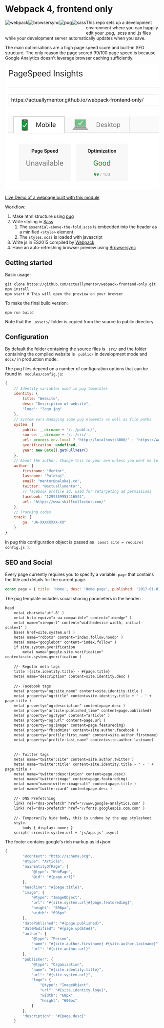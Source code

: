# Webpack 4, frontend only

<img height="50px" style="float: left;" alt="webpack" src="http://i.imgur.com/xz36f45.png" /> <img height="50px" style="float: left;" alt="browsersync" src="http://i.imgur.com/L5peje9.png" /> <img height="50px" style="float: left;" alt="pug" src="http://i.imgur.com/x4sHEg4.png" /> <img height="50px" style="float: left;" alt="sass" src="http://i.imgur.com/O9ikKdz.png" />

This repo sets up a development environment where you can happily edit your .pug, .scss and .js files while your development server automatically updates when you save.

The main optimisations are a high page speed score and built-in SEO structure. The only reason the page scored 99/100 page speed is because Google Analytics doesn't leverage browser caching sufficiently.

![Page speed]( ./src/assets/page-speed.png )

[Live Demo of a webpage built with this module]( https://actuallymentor.github.io/webpack-frontend-only/ )

Workflow:

1. Make html structure using [ pug ]( https://github.com/pugjs )
2. Write styling in [ Sass ]( https://github.com/sass/sass )
    1. The `essential-above-the-fold.scss` is embedded into the header as a minified `<style>` element
    1. The `styles.scss` is loaded with javascript
3. Write js in ES2015 compiled by [ Webpack ]( https://github.com/webpack )
4. Have an auto-refreshing browser preview using [ Browsersync ]( https://github.com/BrowserSync/browser-sync )

## Getting started

Basic usage:

```shell
git clone https://github.com/actuallymentor/webpack-frontend-only.git
npm install
npm start # This will open the preview on your browser
```

To make the final build version:

```shell
npm run build
```

Note that the ``` assets/``` folder is copied from the source to public directory.

## Configuration

By default the folder containing the source files is ``` src/``` and the folder containing the compiled website is ``` public/``` in development mode and ```docs/``` in production mode.

The pug files depend on a number of configuration options that can be found in ``` modules/config.js```:

```js
{
    // Identity variables used in pug templates
    identity: {
        title: "Website",
        desc: "Description of website",
        "logo": "logo.jpg"
    },
    // System vars managing some pug elements as well as file paths
    system: {
        public: __dirname + '/../public/',
        source: __dirname + '/../src/',
        url: process.env.local ? 'http://localhost:3000/' : 'https://www.liveurl.com',
        gverification: undefined,
        year: new Date().getFullYear()
    },
    // About the author. Change this to your own unless you went me to get credit for your page of course... <3
    author: {
        firstname: "Mentor",
        lastname: "Palokaj",
        email: "mentor@palokaj.co",
        twitter: "@actuallymentor",
        // facebook profile id, used for retargeting ad permissions
        facebook: "1299359953416544",
        url: "https://www.skillcollector.com/"
    },
    // Tracking codes
    track: {
        ga: "UA-XXXXXXXX-XX"
    }
}
```

In pug this configuration object is passed as ``` const site = require( config.js )```.

## SEO and Social

Every page currently requires you to specify a variable: ```page``` that contains the title and details for the current page. 

```js
const page = { title: 'Home', desc: 'Home page', published: '2017-01-01', url: '/', featuredimg: '/image.jpg' }
```

The pug template includes social sharing parameters in the header:

```pug
head
    meta( charset='utf-8' )
    meta( http-equiv="x-ua-compatible" content="ie=edge" )
    meta( name="viewport" content="width=device-width, initial-scale=1" )
    base( href=site.system.url )
    meta( name="robots" content="index,follow,noodp" )
    meta( name="googlebot" content="index,follow" )
    if site.system.gverification
        meta( name="google-site-verification" content=site.system.gverification )

    //- Regular meta tags
    title !{site.identity.title} - #{page.title}
    meta( name="description" content=site.identity.desc )

    //- Facebook tags
    meta( property="og:site_name" content=site.identity.title )
    meta( property="og:title" content=site.identity.title + ' - ' + page.title )
    meta( property="og:description" content=page.desc )
    meta( property="article:published_time" content=page.published)
    meta( property="og:type" content="article" )
    meta( property="og:url" content=page.url )
    meta( property="og:image" content=page.featuredimg)
    meta( property="fb:admins" content=site.author.facebook )
    meta( property="profile:first_name" content=site.author.firstname)
    meta( property="profile:last_name" content=site.author.lastname)


    //- Twitter tags
    meta( name="twitter:site" content=site.author.twitter )
    meta( name="twitter:title" content=site.identity.title + ' - ' + page.title )
    meta( name="twitter:description" content=page.desc)
    meta( name="twitter:image" content=page.featuredimg)
    meta( name="name=twitter:image:alt" content=page.title )
    meta( name="twitter:card" content=page.desc )

    //- DNS Prefetching
    link( rel="dns-prefetch" href="//www.google-analytics.com" )
    link( rel="dns-prefetch" href="//fonts.googleapis.com.com" )

    //- Temporarily hide body, this is undone by the app stylesheet
    style.
        body { display: none; }
    script( src=site.system.url + 'js/app.js' async)
```

The footer contains google's rich markup as ld+json:

```js
{
        "@context": "http://schema.org",
        "@type": "Article",
        "mainEntityOfPage": {
            "@type": "WebPage",
            "@id": "#{page.url}"
        },
        "headline": "#{page.title}",
        "image": {
            "@type": "ImageObject",
            "url": "#{site.system.url}#{page.featuredimg}",
            "height": "696px",
            "width": "696px"
        },
        "datePublished": "#{page.published}",
        "dateModified": "#{page.updated}",
        "author": {
            "@type": "Person",
            "name": "#{site.author.firstname} #{site.author.lastname}",
            "url": "#{site.author.url}"
        },
        "publisher": {
            "@type": "Organization",
            "name": "#{site.identity.title}",
            "url": "#{site.system.url}",
            "logo": {
                "@type": "ImageObject",
                "url": "#{site.identity.logo}",
                "width": "60px",
                "height": "600px"
            }
        },
        "description": "#{page.desc}"
    }
```

